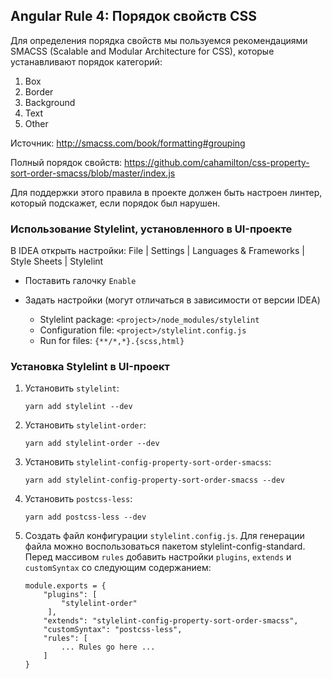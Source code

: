 ## Angular Rule 4: Порядок свойств CSS

Для определения порядка свойств мы пользуемся рекомендациями SMACSS (Scalable and Modular Architecture for CSS), которые устанавливают порядок категорий:
1. Box
2. Border
3. Background
4. Text
5. Other

Источник: http://smacss.com/book/formatting#grouping

Полный порядок свойств: https://github.com/cahamilton/css-property-sort-order-smacss/blob/master/index.js

Для поддержки этого правила в проекте должен быть настроен линтер, который подскажет, если порядок был нарушен.

### Использование Stylelint, установленного в UI-проекте

В IDEA открыть настройки: File | Settings | Languages & Frameworks | Style Sheets | Stylelint

   - Поставить галочку `Enable`

   - Задать настройки (могут отличаться в зависимости от версии IDEA)
     - Stylelint package: `<project>/node_modules/stylelint`
     - Configuration file: `<project>/stylelint.config.js`
     - Run for files: `{**/*,*}.{scss,html}` 

### Установка Stylelint в UI-проект

1. Установить `stylelint`:
    ```
    yarn add stylelint --dev
    ```
2. Установить `stylelint-order`:
    ```
    yarn add stylelint-order --dev
    ```
3. Установить `stylelint-config-property-sort-order-smacss`:
    ```
    yarn add stylelint-config-property-sort-order-smacss --dev
    ```
3. Установить `postcss-less`:
    ```
    yarn add postcss-less --dev
    ```
4. Создать файл конфигурации `stylelint.config.js`. Для генерации файла можно воспользоваться пакетом
   stylelint-config-standard. Перед массивом `rules` добавить настройки `plugins`, `extends` и `customSyntax`
   со следующим содержанием:
    ```
    module.exports = {
        "plugins": [
            "stylelint-order"
         ],
        "extends": "stylelint-config-property-sort-order-smacss",
        "customSyntax": "postcss-less", 
        "rules": [
            ... Rules go here ...
        ]
    }
    ```
